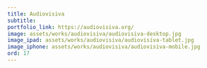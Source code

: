 ```yaml
---
title: Audiovisiva
subtitle: 
portfolio_link: https://audiovisiva.org/
image: assets/works/audiovisiva/audiovisiva-desktop.jpg
image_ipad: assets/works/audiovisiva/audiovisiva-tablet.jpg
image_iphone: assets/works/audiovisiva/audiovisiva-mobile.jpg
ord: 17
---
```


